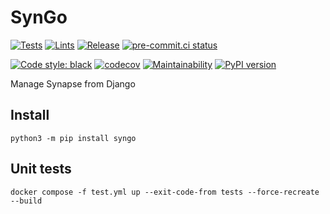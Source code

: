 # SynGo

[![Tests](https://github.com/nim65s/syngo/actions/workflows/test.yml/badge.svg)](https://github.com/nim65s/syngo/actions/workflows/test.yml)
[![Lints](https://github.com/nim65s/syngo/actions/workflows/lint.yml/badge.svg)](https://github.com/nim65s/syngo/actions/workflows/lint.yml)
[![Release](https://github.com/nim65s/syngo/actions/workflows/release.yml/badge.svg)](https://pypi.org/project/syngo/)
[![pre-commit.ci status](https://results.pre-commit.ci/badge/github/nim65s/syngo/main.svg)](https://results.pre-commit.ci/latest/github/nim65s/syngo/main)

[![Code style: black](https://img.shields.io/badge/code%20style-black-000000.svg)](https://github.com/psf/black)
[![codecov](https://codecov.io/gh/nim65s/syngo/branch/main/graph/badge.svg?token=BLGISGCYKG)](https://codecov.io/gh/nim65s/syngo)
[![Maintainability](https://api.codeclimate.com/v1/badges/a0783da8c0461fe95eaf/maintainability)](https://codeclimate.com/github/nim65s/syngo/maintainability)
[![PyPI version](https://badge.fury.io/py/syngo.svg)](https://badge.fury.io/py/syngo)

Manage Synapse from Django

## Install

```
python3 -m pip install syngo
```

## Unit tests

```
docker compose -f test.yml up --exit-code-from tests --force-recreate --build
```
